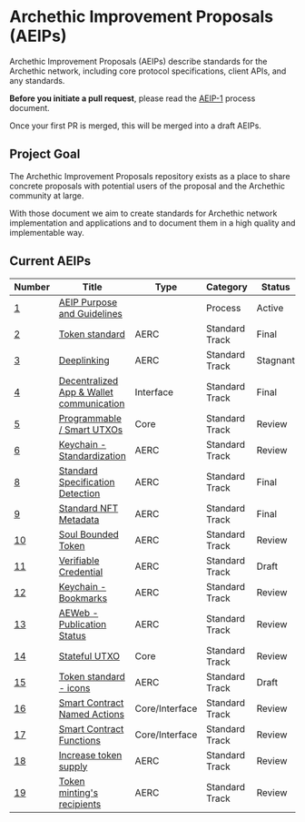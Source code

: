# Archethic Improvement Proposals (AEIPs)

Archethic Improvement Proposals (AEIPs) describe standards for the Archethic network, including core protocol specifications, client APIs, and any standards.

**Before you initiate a pull request**, please read the [AEIP-1](AEIP-1.md) process document.

Once your first PR is merged, this will be merged into a draft AEIPs.

## Project Goal

The Archethic Improvement Proposals repository exists as a place to share concrete proposals with potential users of the proposal and the Archethic community at large.

With those document we aim to create standards for Archethic network implementation and applications and to document them in a high quality and implementable way.

## Current AEIPs

| Number             | Title                                                    | Type           | Category       | Status   |
| ------------------ | -------------------------------------------------------- | -------------- | -------------- | -------- |
| [1](./AEIP-01.md)  | [AEIP Purpose and Guidelines](./AEIP-01.md)              |                | Process        | Active   |
| [2](./AEIP-02.md)  | [Token standard](./AEIP-02.md)                           | AERC           | Standard Track | Final    |
| [3](./AEIP-03.md)  | [Deeplinking](./AEIP-03.md)                              | AERC           | Standard Track | Stagnant |
| [4](./AEIP-04.md)  | [Decentralized App & Wallet communication](./AEIP-04.md) | Interface      | Standard Track | Final    |
| [5](./AEIP-05.md)  | [Programmable / Smart UTXOs](./AEIP-05.md)               | Core           | Standard Track | Review   |
| [6](./AEIP-06.md)  | [Keychain - Standardization](./AEIP-06.md)               | AERC           | Standard Track | Review   |
| [8](./AEIP-08.md)  | [Standard Specification Detection](./AEIP-08.md)         | AERC           | Standard Track | Final    |
| [9](./AEIP-09.md)  | [Standard NFT Metadata](./AEIP-09.md)                    | AERC           | Standard Track | Final    |
| [10](./AEIP-10.md) | [Soul Bounded Token](./AEIP-10.md)                       | AERC           | Standard Track | Review   |
| [11](./AEIP-11.md) | [Verifiable Credential](./AEIP-11.md)                    | AERC           | Standard Track | Draft    |
| [12](./AEIP-12.md) | [Keychain - Bookmarks](./AEIP-12.md)                     | AERC           | Standard Track | Review   |
| [13](./AEIP-13.md) | [AEWeb - Publication Status](./AEIP-13.md)               | AERC           | Standard Track | Review   |
| [14](./AEIP-14.md) | [Stateful UTXO](./AEIP-14.md)                            | Core           | Standard Track | Review   |
| [15](./AEIP-15.md) | [Token standard - icons](./AEIP-15.md)                   | AERC           | Standard Track | Draft    |
| [16](./AEIP-16.md) | [Smart Contract Named Actions](./AEIP-16.md)             | Core/Interface | Standard Track | Review   |
| [17](./AEIP-17.md) | [Smart Contract Functions](./AEIP-17.md)                 | Core/Interface | Standard Track | Review   |
| [18](./AEIP-18.md) | [Increase token supply](./AEIP-18.md)                    | AERC           | Standard Track | Review   |
| [19](./AEIP-19.md) | [Token minting's recipients](./AEIP-19.md)               | AERC           | Standard Track | Review   |

